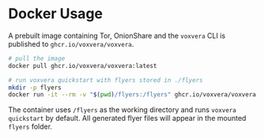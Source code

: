 # Docker Usage

A prebuilt image containing Tor, OnionShare and the `voxvera` CLI is published to
`ghcr.io/voxvera/voxvera`.

```bash
# pull the image
docker pull ghcr.io/voxvera/voxvera:latest

# run voxvera quickstart with flyers stored in ./flyers
mkdir -p flyers
docker run -it --rm -v "$(pwd)/flyers:/flyers" ghcr.io/voxvera/voxvera
```

The container uses `/flyers` as the working directory and runs `voxvera quickstart`
by default. All generated flyer files will appear in the mounted `flyers` folder.

